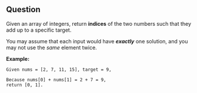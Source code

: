 ## Question

Given an array of integers, return **indices** of the two numbers such that they add up to a specific target.

You may assume that each input would have ***exactly*** one solution, and you may not use the *same* element twice.

**Example:**
```
Given nums = [2, 7, 11, 15], target = 9,

Because nums[0] + nums[1] = 2 + 7 = 9,
return [0, 1].
```